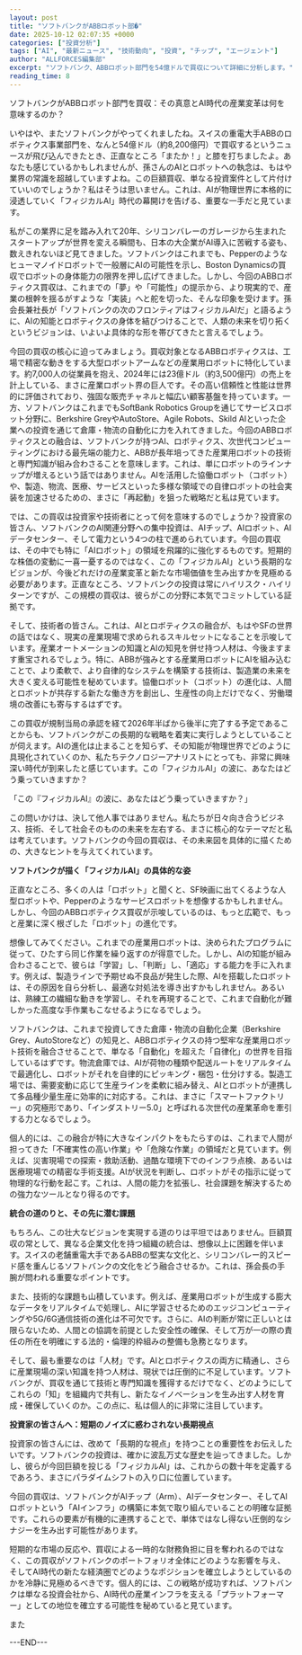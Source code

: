 ```yaml
---
layout: post
title: "ソフトバンクがABBロボット部�"
date: 2025-10-12 02:07:35 +0000
categories: ["投資分析"]
tags: ["AI", "最新ニュース", "技術動向", "投資", "チップ", "エージェント"]
author: "ALLFORCES編集部"
excerpt: "ソフトバンク、ABBロボット部門を54億ドルで買収について詳細に分析します。"
reading_time: 8
---
```


ソフトバンクがABBロボット部門を買収：その真意とAI時代の産業変革は何を意味するのか？

いやはや、またソフトバンクがやってくれましたね。スイスの重電大手ABBのロボティクス事業部門を、なんと54億ドル（約8,200億円）で買収するというニュースが飛び込んできたとき、正直なところ「またか！」と膝を打ちましたよ。あなたも感じているかもしれませんが、孫さんのAIとロボットへの執念は、もはや業界の常識を超越していますよね。この巨額買収、単なる投資案件として片付けていいのでしょうか？私はそうは思いません。これは、AIが物理世界に本格的に浸透していく「フィジカルAI」時代の幕開けを告げる、重要な一手だと見ています。

私がこの業界に足を踏み入れて20年、シリコンバレーのガレージから生まれたスタートアップが世界を変える瞬間も、日本の大企業がAI導入に苦戦する姿も、数えきれないほど見てきました。ソフトバンクはこれまでも、Pepperのようなヒューマノイドロボットで一般層にAIの可能性を示し、Boston Dynamicsの買収でロボットの身体能力の限界を押し広げてきました。しかし、今回のABBロボティクス買収は、これまでの「夢」や「可能性」の提示から、より現実的で、産業の根幹を揺るがすような「実装」へと舵を切った、そんな印象を受けます。孫会長兼社長が「ソフトバンクの次のフロンティアはフィジカルAIだ」と語るように、AIの知能とロボティクスの身体を結びつけることで、人類の未来を切り拓くというビジョンは、いよいよ具体的な形を帯びてきたと言えるでしょう。

今回の買収の核心に迫ってみましょう。買収対象となるABBロボティクスは、工場で精密な動きをする大型ロボットアームなどの産業用ロボットに特化しています。約7,000人の従業員を抱え、2024年には23億ドル（約3,500億円）の売上を計上している、まさに産業ロボット界の巨人です。その高い信頼性と性能は世界的に評価されており、強固な販売チャネルと幅広い顧客基盤を持っています。一方、ソフトバンクはこれまでもSoftBank Robotics Groupを通じてサービスロボット分野に、Berkshire GreyやAutoStore、Agile Robots、Skild AIといった企業への投資を通じて倉庫・物流の自動化に力を入れてきました。今回のABBロボティクスとの融合は、ソフトバンクが持つAI、ロボティクス、次世代コンピューティングにおける最先端の能力と、ABBが長年培ってきた産業用ロボットの技術と専門知識が組み合わさることを意味します。これは、単にロボットのラインナップが増えるという話ではありません。AIを活用した協働ロボット（コボット）や、製造、物流、医療、サービスといった多様な領域での自律ロボットの社会実装を加速させるための、まさに「再起動」を狙った戦略だと私は見ています。

では、この買収は投資家や技術者にとって何を意味するのでしょうか？投資家の皆さん、ソフトバンクのAI関連分野への集中投資は、AIチップ、AIロボット、AIデータセンター、そして電力という4つの柱で進められています。今回の買収は、その中でも特に「AIロボット」の領域を飛躍的に強化するものです。短期的な株価の変動に一喜一憂するのではなく、この「フィジカルAI」という長期的なビジョンが、今後どれだけの産業変革と新たな市場価値を生み出すかを見極める必要があります。正直なところ、ソフトバンクの投資は常にハイリスク・ハイリターンですが、この規模の買収は、彼らがこの分野に本気でコミットしている証拠です。

そして、技術者の皆さん。これは、AIとロボティクスの融合が、もはやSFの世界の話ではなく、現実の産業現場で求められるスキルセットになることを示唆しています。産業オートメーションの知識とAIの知見を併せ持つ人材は、今後ますます重宝されるでしょう。特に、ABBが強みとする産業用ロボットにAIを組み込むことで、より柔軟で、より自律的なシステムを構築する技術は、製造業の未来を大きく変える可能性を秘めています。協働ロボット（コボット）の進化は、人間とロボットが共存する新たな働き方を創出し、生産性の向上だけでなく、労働環境の改善にも寄与するはずです。

この買収が規制当局の承認を経て2026年半ばから後半に完了する予定であることからも、ソフトバンクがこの長期的な戦略を着実に実行しようとしていることが伺えます。AIの進化は止まることを知らず、その知能が物理世界でどのように具現化されていくのか、私たちテクノロジーアナリストにとっても、非常に興味深い時代が到来したと感じています。この「フィジカルAI」の波に、あなたはどう乗っていきますか？

「この『フィジカルAI』の波に、あなたはどう乗っていきますか？」

この問いかけは、決して他人事ではありません。私たちが日々向き合うビジネス、技術、そして社会そのものの未来を左右する、まさに核心的なテーマだと私は考えています。ソフトバンクの今回の買収は、その未来図を具体的に描くための、大きなヒントを与えてくれています。

**ソフトバンクが描く「フィジカルAI」の具体的な姿**

正直なところ、多くの人は「ロボット」と聞くと、SF映画に出てくるような人型ロボットや、Pepperのようなサービスロボットを想像するかもしれません。しかし、今回のABBロボティクス買収が示唆しているのは、もっと広範で、もっと産業に深く根ざした「ロボット」の進化です。

想像してみてください。これまでの産業用ロボットは、決められたプログラムに従って、ひたすら同じ作業を繰り返すのが得意でした。しかし、AIの知能が組み合わさることで、彼らは「学習」し、「判断」し、「適応」する能力を手に入れます。例えば、製造ラインで予期せぬ不良品が発生した際、AIを搭載したロボットは、その原因を自ら分析し、最適な対処法を導き出すかもしれません。あるいは、熟練工の繊細な動きを学習し、それを再現することで、これまで自動化が難しかった高度な手作業もこなせるようになるでしょう。

ソフトバンクは、これまで投資してきた倉庫・物流の自動化企業（Berkshire Grey、AutoStoreなど）の知見と、ABBロボティクスの持つ堅牢な産業用ロボット技術を融合させることで、単なる「自動化」を超えた「自律化」の世界を目指しているはずです。物流倉庫では、AIが荷物の種類や配送ルートをリアルタイムで最適化し、ロボットがそれを自律的にピッキング・梱包・仕分けする。製造工場では、需要変動に応じて生産ラインを柔軟に組み替え、AIとロボットが連携して多品種少量生産に効率的に対応する。これは、まさに「スマートファクトリー」の究極形であり、「インダストリー5.0」と呼ばれる次世代の産業革命を牽引する力となるでしょう。

個人的には、この融合が特に大きなインパクトをもたらすのは、これまで人間が担ってきた「不確実性の高い作業」や「危険な作業」の領域だと見ています。例えば、災害現場での探索・救助活動、過酷な環境下でのインフラ点検、あるいは医療現場での精密な手術支援。AIが状況を判断し、ロボットがその指示に従って物理的な行動を起こす。これは、人間の能力を拡張し、社会課題を解決するための強力なツールとなり得るのです。

**統合の道のりと、その先に潜む課題**

もちろん、この壮大なビジョンを実現する道のりは平坦ではありません。巨額買収の常として、異なる企業文化を持つ組織の統合は、想像以上に困難を伴います。スイスの老舗重電大手であるABBの堅実な文化と、シリコンバレー的スピード感を重んじるソフトバンクの文化をどう融合させるか。これは、孫会長の手腕が問われる重要なポイントです。

また、技術的な課題も山積しています。例えば、産業用ロボットが生成する膨大なデータをリアルタイムで処理し、AIに学習させるためのエッジコンピューティングや5G/6G通信技術の進化は不可欠です。さらに、AIの判断が常に正しいとは限らないため、人間との協調を前提とした安全性の確保、そして万が一の際の責任の所在を明確にする法的・倫理的枠組みの整備も急務となります。

そして、最も重要なのは「人材」です。AIとロボティクスの両方に精通し、さらに産業現場の深い知識を持つ人材は、現状では圧倒的に不足しています。ソフトバンクが、買収を通じて技術と専門知識を獲得するだけでなく、どのようにしてこれらの「知」を組織内で共有し、新たなイノベーションを生み出す人材を育成・確保していくのか。この点に、私は個人的に非常に注目しています。

**投資家の皆さんへ：短期のノイズに惑わされない長期視点**

投資家の皆さんには、改めて「長期的な視点」を持つことの重要性をお伝えしたいです。ソフトバンクの投資は、確かに波乱万丈な歴史を辿ってきました。しかし、彼らが今回巨額を投じる「フィジカルAI」は、これからの数十年を定義するであろう、まさにパラダイムシフトの入り口に位置しています。

今回の買収は、ソフトバンクがAIチップ（Arm）、AIデータセンター、そしてAIロボットという「AIインフラ」の構築に本気で取り組んでいることの明確な証拠です。これらの要素が有機的に連携することで、単体ではなし得ない圧倒的なシナジーを生み出す可能性があります。

短期的な市場の反応や、買収による一時的な財務負担に目を奪われるのではなく、この買収がソフトバンクのポートフォリオ全体にどのような影響を与え、そしてAI時代の新たな経済圏でどのようなポジションを確立しようとしているのかを冷静に見極めるべきです。個人的には、この戦略が成功すれば、ソフトバンクは単なる投資会社から、AI時代の産業インフラを支える「プラットフォーマー」としての地位を確立する可能性を秘めていると見ています。

また

---END---